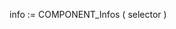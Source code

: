 ﻿<!----------------------------------------------------info := COMPONENT_Infos ( selector ) -> selector (Text) <- info (Text)-->info := COMPONENT_Infos ( selector )